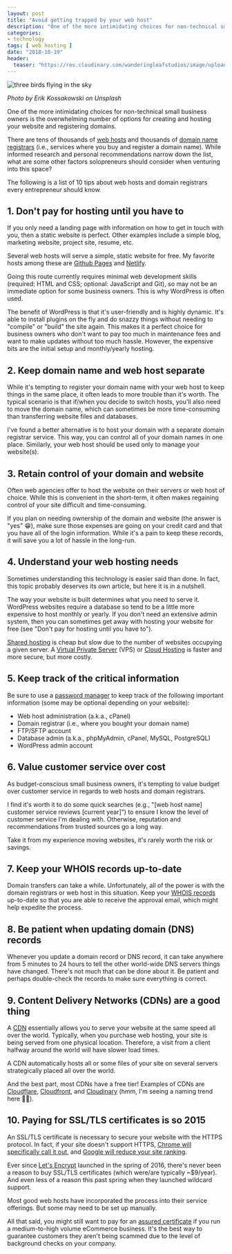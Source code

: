 ```yaml
---
layout: post
title: "Avoid getting trapped by your web host"
description: "One of the more intimidating choices for non-technical small business owners is the overwhelming number of options for creating and hosting your website and registering domains. The following is a list of 10 tips about web hosts and domain registrars every entrepreneur should know."
categories:
- technology
tags: [ web hosting ]
date: "2018-10-19"
header:
  teaser: "https://res.cloudinary.com/wanderingleafstudios/image/upload/b_auto,c_pad,g_center,h_630,w_1200/v1537890988/chrisjmears.com/blog/erik-kossakowski-666859-unsplash.jpg"
---
```


![three birds flying in the sky](https://res.cloudinary.com/wanderingleafstudios/image/upload/v1539969073/chrisjmears.com/blog/erik-kossakowski-666859-unsplash.jpg)
<div class="text-right text-gray-500 text-sm mb-6">
  <em>Photo by Erik Kossakowski on Unsplash</em>
</div>

One of the more intimidating choices for non-technical small business owners is the overwhelming number of options for creating and hosting your website and registering domains.

There are tens of thousands of [web hosts](https://en.wikipedia.org/wiki/Web_hosting_service) and thousands of [domain name registrars](https://en.wikipedia.org/wiki/Domain_name_registrar) (i.e., services where you buy and register a domain name). While informed research and personal recommendations narrow down the list, what are some other factors solopreneurs should consider when venturing into this space?

The following is a list of 10 tips about web hosts and domain registrars every entrepreneur should know.

## 1. Don't pay for hosting until you have to

If you only need a landing page with information on how to get in touch with you, then a static website is perfect. Other examples include a simple blog, marketing website, project site, resume, etc.

Several web hosts will serve a simple, static website for free. My favorite hosts among these are [Github Pages](https://pages.github.com/) and [Netlify](https://www.netlify.com/).

Going this route currently requires minimal web development skills (required: HTML and CSS; optional: JavaScript and Git), so may not be an immediate option for some business owners.  This is why WordPress is often used.

The benefit of WordPress is that it's user-friendly and is highly dynamic. It's able to install plugins on the fly and do snazzy things without needing to "compile" or "build" the site again. This makes it a perfect choice for business owners who don't want to pay too much in maintenance fees and want to make updates without too much hassle. However, the expensive bits are the initial setup and monthly/yearly hosting.

## 2. Keep domain name and web host separate

While it's tempting to register your domain name with your web host to keep things in the same place, it often leads to more trouble than it's worth. The typical scenario is that if/when you decide to switch hosts, you'll also need to move the domain name, which can sometimes be more time-consuming than transferring website files and databases.

I've found a better alternative is to host your domain with a separate domain registrar service. This way, you can control all of your domain names in one place. Similarly, your web host should be used only to manage your website(s).

## 3. Retain control of your domain and website

Often web agencies offer to host the website on their servers or web host of choice. While this is convenient in the short-term, it often makes regaining control of your site difficult and time-consuming.

If you plan on needing ownership of the domain and website (the answer is "yes" 😁), make sure those expenses are going on your credit card and that you have all of the login information. While it's a pain to keep these records, it will save you a lot of hassle in the long-run.

## 4. Understand your web hosting needs

Sometimes understanding this technology is easier said than done. In fact, this topic probably deserves its own article, but here it is in a nutshell.

The way your website is built determines what you need to serve it. WordPress websites require a database so tend to be a little more expensive to host monthly or yearly. If you don't need an extensive admin system, then you can sometimes get away with hosting your website for free (see "Don't pay for hosting until you have to").

[Shared hosting](https://en.wikipedia.org/wiki/Web_hosting_service#Shared_web_hosting_service) is cheap but slow due to the number of websites occupying a given server. A [Virtual Private Server](https://en.wikipedia.org/wiki/Virtual_private_server) (VPS) or [Cloud Hosting](https://en.wikipedia.org/wiki/Cloud_computing) is faster and more secure, but more costly.

## 5. Keep track of the critical information

Be sure to use a [password manager](https://en.wikipedia.org/wiki/Password_manager) to keep track of the following important information (some may be optional depending on your website):

* Web host administration (a.k.a., cPanel)
* Domain registrar (i.e., where you bought your domain name)
* FTP/SFTP account
* Database admin (a.k.a., phpMyAdmin, cPanel, MySQL, PostgreSQL)
* WordPress admin account

## 6. Value customer service over cost

As budget-conscious small business owners, it's tempting to value budget over customer service in regards to web hosts and domain registrars.

I find it's worth it to do some quick searches (e.g., "[web host name] customer service reviews [current year]") to ensure I know the level of customer service I'm dealing with. Otherwise, reputation and recommendations from trusted sources go a long way.

Take it from my experience moving websites, it's rarely worth the risk or savings.

## 7. Keep your WHOIS records up-to-date

Domain transfers can take a while. Unfortunately, all of the power is with the domain registrars or web host in this situation. Keep your [WHOIS records](https://en.wikipedia.org/wiki/WHOIS) up-to-date so that you are able to receive the approval email, which might help expedite the process.

## 8. Be patient when updating domain (DNS) records

Whenever you update a domain record or DNS record, it can take anywhere from 5 minutes to 24 hours to tell the other world-wide DNS servers things have changed. There's not much that can be done about it. Be patient and perhaps double-check the records to make sure everything is correct.

## 9. Content Delivery Networks (CDNs) are a good thing

A [CDN](https://en.wikipedia.org/wiki/Content_delivery_network) essentially allows you to serve your website at the same speed all over the world. Typically, when you purchase web hosting, your site is being served from one physical location. Therefore, a visit from a client halfway around the world will have slower load times.

A CDN automatically hosts all or some files of your site on several servers strategically placed all over the world.

And the best part, most CDNs have a free tier! Examples of CDNs are [Cloudflare](https://cloudflare.com/), [Cloudfront](https://aws.amazon.com/cloudfront/), and [Cloudinary](https://cloudinary.com/) (hmm, I'm seeing a naming trend here 🤔😆).

## 10. Paying for SSL/TLS certificates is so 2015

An SSL/TLS certificate is necessary to secure your website with the HTTPS protocol. In fact, if your site doesn't support HTTPS, [Chrome will specifically call it out](https://blog.chromium.org/2018/02/a-secure-web-is-here-to-stay.html), and [Google will reduce your site ranking](https://webmasters.googleblog.com/2014/08/https-as-ranking-signal.html).

Ever since [Let's Encrypt](https://letsencrypt.org/) launched in the spring of 2016, there's never been a reason to buy SSL/TLS certificates (which were/are typically ~$9/year). And even less of a reason this past spring when they launched wildcard support.

Most good web hosts have incorporated the process into their service offerings. But some may need to be set up manually.

All that said, you might still want to pay for an [assured certificate](https://www.namecheap.com/support/knowledgebase/article.aspx/9508/68/what-is-the-difference-between-very-high-high-medium-and-low-assurance-certificates) if you run a medium-to-high volume eCommerce business. It's the best way to guarantee customers they aren't being scammed due to the level of background checks on your company.
